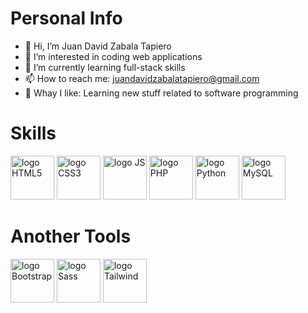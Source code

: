 # Personal Info
- 👋 Hi, I’m Juan David Zabala Tapiero
- 👀 I’m interested in coding web applications
- 🌱 I’m currently learning full-stack skills
- 📫 How to reach me: juandavidzabalatapiero@gmail.com
- 💖 Whay I like: Learning new stuff related to software programming

# Skills
<div align="left">
  <img src="https://cdn.jsdelivr.net/gh/devicons/devicon@latest/icons/html5/html5-original-wordmark.svg" width="70" alt="logo HTML5"/>
  <img src="https://cdn.jsdelivr.net/gh/devicons/devicon@latest/icons/css3/css3-original-wordmark.svg" width="70" alt="logo CSS3"/>
  <img src="https://cdn.jsdelivr.net/gh/devicons/devicon@latest/icons/javascript/javascript-original.svg" width="70" alt="logo JS"/>
  <img src="https://cdn.jsdelivr.net/gh/devicons/devicon@latest/icons/php/php-original.svg" width="70" alt="logo PHP"/>
  <img src="https://cdn.jsdelivr.net/gh/devicons/devicon@latest/icons/python/python-original.svg" width="70" alt="logo Python"/>
  <img src="https://cdn.jsdelivr.net/gh/devicons/devicon@latest/icons/mysql/mysql-original.svg" width="70" alt="logo MySQL"/>
</div>

# Another Tools
<div align="left">
  <img src="https://cdn.jsdelivr.net/gh/devicons/devicon@latest/icons/bootstrap/bootstrap-original.svg" width="70" alt="logo Bootstrap"/>
  <img src="https://cdn.jsdelivr.net/gh/devicons/devicon@latest/icons/sass/sass-original.svg" width="70" alt="logo Sass"/>
  <img src="https://cdn.jsdelivr.net/gh/devicons/devicon@latest/icons/tailwindcss/tailwindcss-original.svg" width="70" alt="logo Tailwind"/>
</div>

<!---
JuanDavidZabalaTapiero/JuanDavidZabalaTapiero is a ✨ special ✨ repository because its `README.md` (this file) appears on your GitHub profile.
You can click the Preview link to take a look at your changes.
--->
